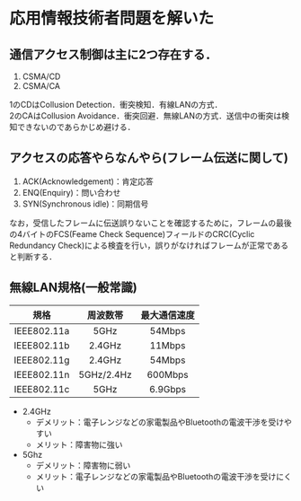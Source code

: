 # 応用情報技術者問題を解いた

## 通信アクセス制御は主に2つ存在する．
1. CSMA/CD
2. CSMA/CA

1のCDはCollusion Detection．衝突検知．有線LANの方式．  
2のCAはCollusion Avoidance．衝突回避．無線LANの方式．送信中の衝突は検知できないのであらかじめ避ける．  

## アクセスの応答やらなんやら(フレーム伝送に関して)
1. ACK(Acknowledgement)：肯定応答
2. ENQ(Enquiry)：問い合わせ
3. SYN(Synchronous idle)：同期信号

なお，受信したフレームに伝送誤りないことを確認するために，フレームの最後の4バイトのFCS(Feame Check Sequence)フィールドのCRC(Cyclic Redundancy Check)による検査を行い，誤りがなければフレームが正常であると判断する．

## 無線LAN規格(一般常識)
| 規格 | 周波数帯 | 最大通信速度 |
|:-----------:|:------------:|:------------:|
| IEEE802.11a | 5GHz | 54Mbps |
| IEEE802.11b | 2.4GHz | 11Mbps |
| IEEE802.11g | 2.4GHz | 54Mbps |
| IEEE802.11n | 5GHz/2.4Hz | 600Mbps |
| IEEE802.11c | 5GHz | 6.9Gbps |

- 2.4GHz
  - デメリット：電子レンジなどの家電製品やBluetoothの電波干渉を受けやすい
  - メリット：障害物に強い
- 5Ghz
  - デメリット：障害物に弱い
  - メリット：電子レンジなどの家電製品やBluetoothの電波干渉を受けにくい
